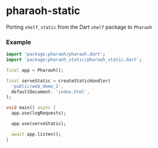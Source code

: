 # pharaoh-static

Porting `shelf_static` from the Dart `shelf` package to `Pharaoh`

### Example

```dart
import 'package:pharaoh/pharaoh.dart';
import 'package:pharaoh_static/pharaoh_static.dart';

final app = Pharaoh();

final serveStatic = createStaticHandler(
  'public/web_demo_2',
  defaultDocument: 'index.html',
);

void main() async {
  app.use(logRequests);

  app.use(serveStatic);

  await app.listen();
}
```
